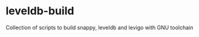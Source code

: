 leveldb-build
=============

Collection of scripts to build snappy, leveldb and levigo with GNU toolchain